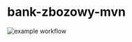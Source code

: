 # bank-zbozowy-mvn
![example workflow](https://github.com/cyrannano/bank-zbozowy-mvn/actions/workflows/<file>/badge.svg)
